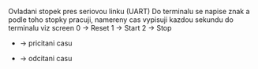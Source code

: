 Ovladani stopek pres seriovou linku (UART)
Do terminalu se napise znak a podle toho stopky pracuji, namereny cas vypisuji kazdou sekundu do terminalu viz screen
0 -> Reset
1 -> Start
2 -> Stop
+ -> pricitani casu
- -> odcitani casu
